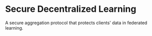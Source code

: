 # Secure Decentralized Learning

A secure aggregation protocol that protects clients' data in federated learning.
